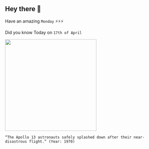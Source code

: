 ## Hey there 👋
Have an amazing `Monday` ⚡⚡⚡

Did you know Today on `17th of April`
 
 [<img src="https://www.universetoday.com/wp-content/uploads/2020/04/S70-35615medium.jpg" width="300" />](https://www.space.com/17250-apollo-13-facts.html#:~:text=But%20the%20small%20vessel%20protected,the%20Odyssey%20powered%20it%20up.&text=Lovell%2C%20Haise%20and%20Swigert%20splashed,near%20Samoa%2C%20on%20April%2017.) 
 ```
“The Apollo 13 astronauts safely splashed down after their near-disastrous flight.” (Year: 1970)
```

